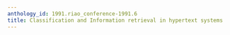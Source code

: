 ```yaml
---
anthology_id: 1991.riao_conference-1991.6
title: Classification and Information retrieval in hypertext systems
---
```

